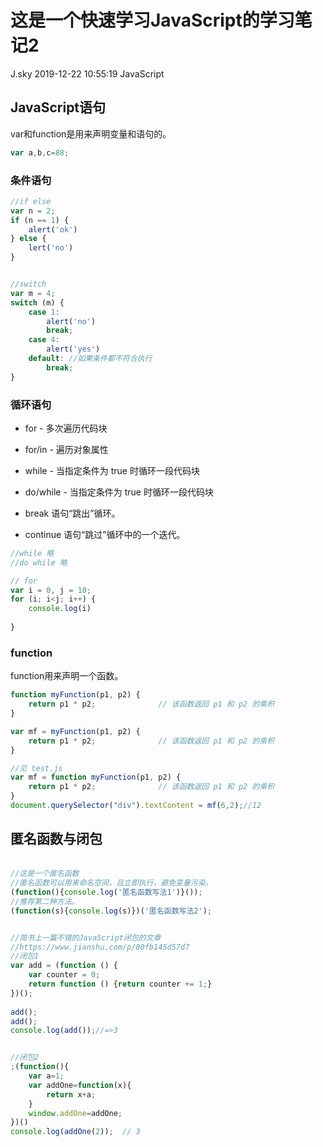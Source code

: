 <div class="blog-article">
<h1 class="title">这是一个快速学习JavaScript的学习笔记2</h1>
<span class="author">J.sky</span>
<span class="time">2019-12-22 10:55:19</span>
<span class="tag">JavaScript</span>
</div>

## JavaScript语句

var和function是用来声明变量和语句的。
```JavaScript
var a,b,c=88;

```

### 条件语句

```JavaScript
//if else
var n = 2;
if (n == 1) {
    alert('ok')
} else {
    lert('no')
}


//switch
var m = 4;
switch (m) {
    case 1:
        alert('no')
        break;
    case 4:
        alert('yes')
    default: //如果条件都不符合执行
        break;
}

```

### 循环语句

* for - 多次遍历代码块
* for/in - 遍历对象属性
* while - 当指定条件为 true 时循环一段代码块
* do/while - 当指定条件为 true 时循环一段代码块


* break 语句“跳出”循环。
* continue 语句“跳过”循环中的一个迭代。

```JavaScript
//while 略
//do while 略

// for
var i = 0, j = 10;
for (i; i<j; i++) {
    console.log(i)
    
}

```

### function 

function用来声明一个函数。

```JavaScript
function myFunction(p1, p2) {
    return p1 * p2;              // 该函数返回 p1 和 p2 的乘积
}

var mf = myFunction(p1, p2) {
    return p1 * p2;              // 该函数返回 p1 和 p2 的乘积
}

//见 test.js
var mf = function myFunction(p1, p2) {
    return p1 * p2;              // 该函数返回 p1 和 p2 的乘积
}
document.querySelector("div").textContent = mf(6,2);//12

```

## <p id = 'm1'>匿名函数与闭包</p>

```JavaScript

//这是一个匿名函数
//匿名函数可以用来命名空间，且立即执行，避免变量污染。
(function(){console.log('匿名函数写法1')}());
//推荐第二种方法。
(function(s){console.log(s)})('匿名函数写法2');


//简书上一篇不错的JavaScript闭包的文章
//https://www.jianshu.com/p/80fb145d57d7
//闭包1
var add = (function () {
    var counter = 0;
    return function () {return counter += 1;}
})();
 
add();
add();
console.log(add());//=>3


//闭包2
;(function(){
    var a=1;
    var addOne=function(x){
        return x+a;
    }
    window.addOne=addOne;
})()
console.log(addOne(2));  // 3


```

